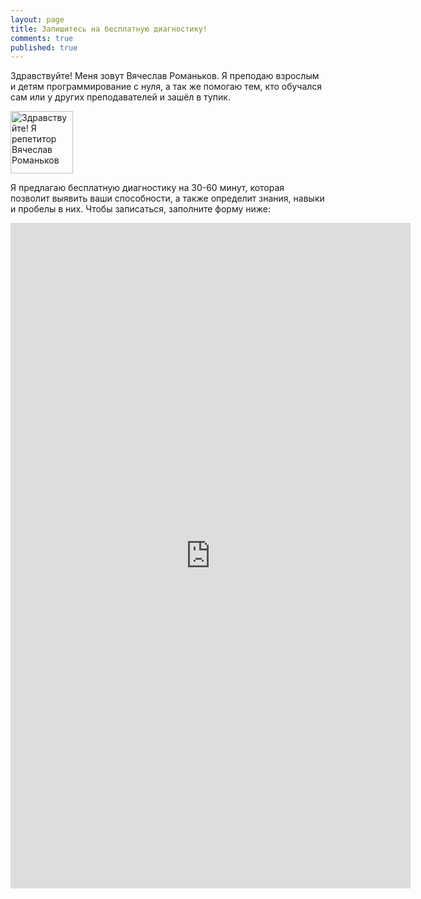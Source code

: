 ```yaml
---
layout: page
title: Запишитесь на бесплатную диагностику!
comments: true
published: true
---
```

Здравствуйте! Меня зовут Вячеслав Романьков. Я преподаю взрослым и детям программирование с нуля, а так же помогаю тем, кто обучался сам или у других преподавателей и зашёл в тупик.

<img width = "100px" src="https://vrom1990.ru/images/myphoto.jpg" alt="Здравствуйте! Я репетитор Вячеслав Романьков">

Я предлагаю бесплатную диагностику на 30-60 минут, которая позволит выявить ваши способности, а также определит знания, навыки и пробелы в них. Чтобы записаться, заполните форму ниже:

<iframe src="https://docs.google.com/forms/d/e/1FAIpQLScJwC8RqQiZcc2UfhGlAB1N2kb1vTEz59fDEwhoDhus4_vx6Q/viewform?embedded=true" width="640" height="1065" frameborder="0" marginheight="0" marginwidth="0">Загрузка…</iframe>

